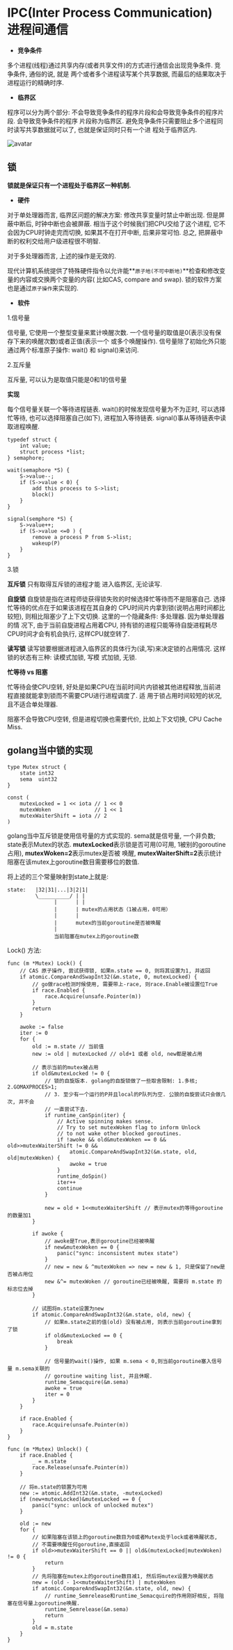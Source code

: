 # IPC(Inter Process Communication) 进程间通信

- **竞争条件**

多个进程(线程)通过共享内存(或者共享文件)的方式进行通信会出现竞争条件. 竞争条件, 通俗的说, 就是
两个或者多个进程读写某个共享数据, 而最后的结果取决于进程运行的精确时序.

- **临界区**

程序可以分为两个部分: 不会导致竞争条件的程序片段和会导致竞争条件的程序片段. 会导致竞争条件的程序
片段称为临界区. 避免竞争条件只需要阻止多个进程同时读写共享数据就可以了, 也就是保证同时只有一个进
程处于临界区内.

![avatar](../resource/concurrent-zone.png)


## 锁

**锁就是保证只有一个进程处于临界区一种机制.**

- **硬件**

对于单处理器而言, 临界区问题的解决方案: 修改共享变量时禁止中断出现. 但是屏蔽中断后, 时钟中断也会被屏蔽.
相当于这个时候我们把CPU交给了这个进程, 它不会因为CPU时钟走完而切换, 如果其不在打开中断, 后果非常可怕. 
总之, 把屏蔽中断的权利交给用户级进程很不明智.

对于多处理器而言, 上述的操作是无效的.

现代计算机系统提供了特殊硬件指令以允许能**`原子地(不可中断地)`**检查和修改变量的内容或交换两个变量的内容(
比如CAS, compare and swap). 锁的软件方案也是通过`原子操作`来实现的.


- **软件**

1.信号量

信号量, 它使用一个整型变量来累计唤醒次数. 一个信号量的取值是0(表示没有保存下来的唤醒次数)或者正值(表示一个
或多个唤醒操作). 信号量除了初始化外只能通过两个标准原子操作: wait() 和 signal()来访问.

2.互斥量

互斥量, 可以认为是取值只能是0和1的信号量


**实现**

每个信号量关联一个等待进程链表. wait()的时候发现信号量为不为正时, 可以选择忙等待, 也可以选择阻塞自己(如下),
进程加入等待链表. signal()事从等待链表中读取进程唤醒.

```cgo
typedef struct {
    int value;
    struct process *list;
} semaphore;
 
wait(semaphore *S) {
    S->value--;
    if (S->value < 0) {
        add this process to S->list;
        block()
    }
}
 
signal(semphore *S) {
    S->value++;
    if (S->value <=0 ) {
        remove a process P from S->list;
        wakeup(P)
    }
}
```

3.锁

**互斥锁**  只有取得互斥锁的进程才能 进入临界区, 无论读写.

**自旋锁**  自旋锁是指在进程师徒获得锁失败的时候选择忙等待而不是阻塞自己. 选择忙等待的优点在于如果该进程在其自身的
CPU时间片内拿到锁(说明占用时间都比较短), 则相比阻塞少了上下文切换. 这里的一个隐藏条件: 多处理器. 因为单处理器的情
况下, 由于当前自旋进程占用着CPU, 持有锁的进程只能等待自旋进程耗尽CPU时间才会有机会执行, 这样CPU就空转了.

**读写锁**  读写锁要根据进程进入临界区的具体行为(读,写)来决定锁的占用情况. 这样锁的状态有三种: 读模式加锁, 写模
式加锁, 无锁.


**忙等待 vs 阻塞**

忙等待会使CPU空转, 好处是如果CPU在当前时间片内锁被其他进程释放,当前进程直接就能拿到锁而不需要CPU进行进程调度了. 适
用于锁占用时间较短的状况, 且不适合单处理器.

阻塞不会导致CPU空转, 但是进程切换也需要代价, 比如上下文切换, CPU Cache Miss.


## golang当中锁的实现

```cgo
type Mutex struct {
    state int32
    sema  uint32
}
 
const (
    mutexLocked = 1 << iota // 1 << 0
    mutexWoken              // 1 << 1
    mutexWaiterShift = iota // 2
)
```

golang当中互斥锁是使用信号量的方式实现的. 
sema就是信号量, 一个非负数;
state表示Mutex的状态. **mutexLocked**表示锁是否可用(0可用, 1被别的goroutine占用), **mutexWoken=2**表示mutex是否被
唤醒, **mutexWaiterShift=2**表示统计阻塞在该mutex上goroutine数目需要移位的数值.

将上述的三个常量映射到state上就是:

```
state:   |32|31|...|3|2|1|
         \__________/ | |
               |      | |
               |      | mutex的占用状态（1被占用，0可用）
               |      |
               |      mutex的当前goroutine是否被唤醒
               |
               当前阻塞在mutex上的goroutine数
```

Lock() 方法:

```cgo
func (m *Mutex) Lock() {
    // CAS 原子操作, 尝试获得锁, 如果m.state == 0, 则将其设置为1, 并返回
    if atomic.CompareAndSwapInt32(&m.state, 0, mutexLocked) {
        // go做race检测时候使用, 需要带上-race, 则race.Enable被设置位True
        if race.Enabled {
            race.Acquire(unsafe.Pointer(m))
        }
        return
    }
    
    awoke := false
    iter := 0
    for {
        old := m.state // 当前值
        new := old | mutexLocked // old+1 或者 old, new都是被占用
        
        // 表示当前的mutex被占用
        if old&mutexLocked != 0 {
            // 锁的自旋版本. golang的自旋锁做了一些取舍限制: 1.多核; 2.GOMAXPROCES>1;
            // 3. 至少有一个运行的P并且local的P队列为空. 公狼的自旋尝试只会做几次, 并不会
            // 一直尝试下去.
            if runtime_canSpin(iter) {
                // Active spinning makes sense.
                // Try to set mutexWoken flag to inform Unlock
                // to not wake other blocked goroutines.
                if !awoke && old&mutexWoken == 0 && old>>mutexWaiterShift != 0 &&
                    atomic.CompareAndSwapInt32(&m.state, old, old|mutexWoken) {
                    awoke = true
                }
                runtime_doSpin() 
                iter++
                continue
            }
            
            new = old + 1<<mutexWaiterShift // 表示mutex的等待goroutine的数量加1
        }
        
        if awoke {
            // awoke是True,表示goroutine已经被唤醒
            if new&mutexWoken == 0 {
                panic("sync: inconsistent mutex state")
            }
            // new = new & ^mutexWoken => new = new & 1, 只是保留了new是否被占用位
            new &^= mutexWoken // goroutine已经被唤醒, 需要将 m.state 的标志位去掉
        }
        
        // 试图将m.state设置为new
        if atomic.CompareAndSwapInt32(&m.state, old, new) {
            // 如果m.state之前的值(old) 没有被占用, 则表示当前goroutine拿到了锁
            if old&mutexLocked == 0 {
                break
            }
            
            // 信号量的wait()操作, 如果 m.sema < 0,则当前goroutine塞入信号量 m.sema关联的
            // goroutine waiting list, 并且休眠.
            runtime_Semacquire(&m.sema)
            awoke = true
            iter = 0
        }
    }

    if race.Enabled {
        race.Acquire(unsafe.Pointer(m))
    }
}
```


```cgo
func (m *Mutex) Unlock() {
    if race.Enabled {
        _ = m.state
        race.Release(unsafe.Pointer(m))
    }
 
    // 将m.state的锁置为可用
    new := atomic.AddInt32(&m.state, -mutexLocked)
    if (new+mutexLocked)&mutexLocked == 0 {
        panic("sync: unlock of unlocked mutex")
    }
 
    old := new
    for {
        // 如果阻塞在该锁上的goroutine数目为0或者Mutex处于lock或者唤醒状态, 
        // 不需要唤醒任何goroutine,直接返回
        if old>>mutexWaiterShift == 0 || old&(mutexLocked|mutexWoken) != 0 {
            return
        }
        // 先将阻塞在mutex上的goroutine数目减1, 然后将mutex设置为唤醒状态
        new = (old - 1<<mutexWaiterShift) | mutexWoken
        if atomic.CompareAndSwapInt32(&m.state, old, new) {
            // runtime_Semrelease和runtime_Semacquire的作用刚好相反, 将阻塞在信号量上goroutine唤醒.
            runtime_Semrelease(&m.sema)
            return
        }
        old = m.state
    }
}
```
